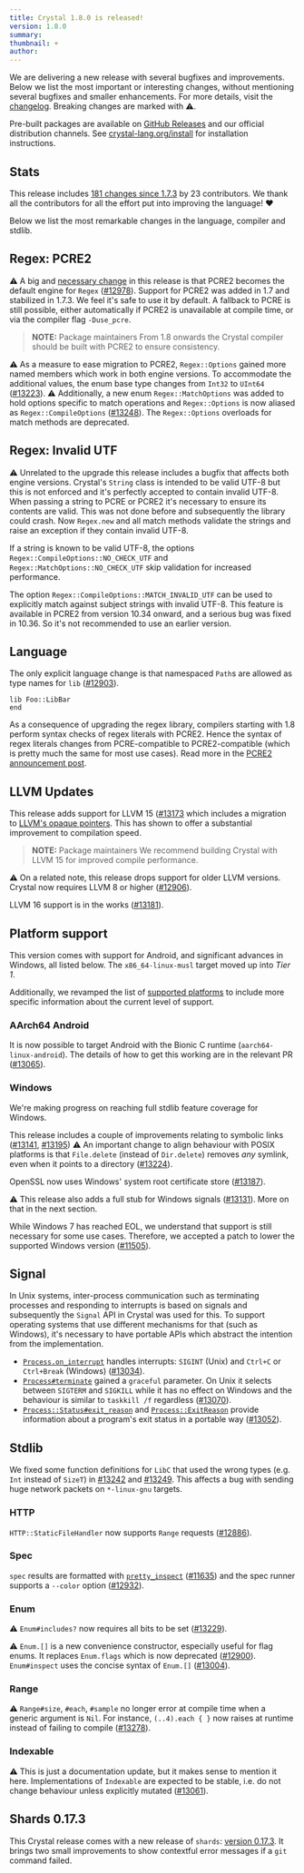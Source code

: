 ```yaml
---
title: Crystal 1.8.0 is released!
version: 1.8.0
summary:
thumbnail: +
author:
---
```


We are delivering a new release with several bugfixes and improvements. Below we list the most important or interesting changes, without mentioning several bugfixes and smaller enhancements. For more details, visit the [changelog](https://github.com/crystal-lang/crystal/releases/tag/1.8.0). Breaking changes are marked with ⚠️.

Pre-built packages are available on [GitHub Releases](https://github.com/crystal-lang/crystal/releases/tag/1.8.0) and our official distribution channels.
See [crystal-lang.org/install](https://crystal-lang.org/install/) for installation instructions.

## Stats

This release includes [181 changes since 1.7.3](https://github.com/crystal-lang/crystal/pulls?q=is%3Apr+milestone%3A1.8.0) by 23 contributors. We thank all the contributors for all the effort put into improving the language! ❤️

Below we list the most remarkable changes in the language, compiler and stdlib.

## Regex: PCRE2

⚠️ A big and [necessary change](/2023/03/02/crystal-is-upgrading-its-regex-engine) in this release is that PCRE2 becomes the default engine for `Regex` ([#12978](https://github.com/crystal-lang/crystal/pull/12978)).
Support for PCRE2 was added in 1.7 and stabilized in 1.7.3. We feel it's safe to use it by default.
A fallback to PCRE is still possible, either automatically if PCRE2 is unavailable at compile time, or via the compiler flag `-Duse_pcre`.

> **NOTE:** Package maintainers
> From 1.8 onwards the Crystal compiler should be built with PCRE2 to ensure consistency.

⚠️ As a measure to ease migration to PCRE2, `Regex::Options` gained more named members which work in both engine versions. To accommodate the additional values, the enum base type changes from `Int32` to `UInt64` ([#13223](https://github.com/crystal-lang/crystal/pull/13223)).
⚠️ Additionally, a new enum `Regex::MatchOptions` was added to hold options specific to match operations and `Regex::Options` is now aliased as `Regex::CompileOptions` ([#13248](https://github.com/crystal-lang/crystal/pull/13248)). The `Regex::Options` overloads for match methods are deprecated.

## Regex: Invalid UTF

⚠️ Unrelated to the upgrade this release includes a bugfix that affects both engine versions.
Crystal's `String` class is intended to be valid UTF-8 but this is not enforced and it's perfectly accepted to contain invalid UTF-8.
When passing a string to PCRE or PCRE2 it's necessary to ensure its contents are valid.
This was not done before and subsequently the library could crash.
Now `Regex.new` and all match methods validate the strings and raise an exception if they contain invalid UTF-8.

If a string is known to be valid UTF-8, the options `Regex::CompileOptions::NO_CHECK_UTF`
and `Regex::MatchOptions::NO_CHECK_UTF` skip validation for increased performance.

The option `Regex::CompileOptions::MATCH_INVALID_UTF` can be used to explicitly match against subject strings with invalid UTF-8.
This feature is available in PCRE2 from version 10.34 onward, and a serious bug was fixed in 10.36. So it's not recommended to use an earlier version.

## Language

The only explicit language change is that namespaced `Path`s are allowed as type names for `lib` ([#12903](https://github.com/crystal-lang/crystal/pull/12903)).

```crystal
lib Foo::LibBar
end
```

As a consequence of upgrading the regex library, compilers starting with 1.8
perform syntax checks of regex literals with PCRE2. Hence the syntax of regex literals
changes from PCRE-compatible to PCRE2-compatible (which is pretty much the same for most use cases).
Read more in the [PCRE2 announcement post](/2023/03/02/crystal-is-upgrading-its-regex-engine/#validation-of-regex-literals).

## LLVM Updates

This release adds support for LLVM 15 ([#13173](https://github.com/crystal-lang/crystal/pull/13173) which includes
a migration to [LLVM's opaque pointers](https://crystal-lang.org/2023/03/23/llvm-opaque-pointers/). This has shown to offer a substantial improvement to compilation speed.

> **NOTE:** Package maintainers
> We recommend building Crystal with LLVM 15 for improved compile performance.

⚠️ On a related note, this release drops support for older LLVM versions. Crystal now requires LLVM 8 or higher ([#12906](https://github.com/crystal-lang/crystal/pull/12906)).

LLVM 16 support is in the works ([#13181](https://github.com/crystal-lang/crystal/pull/13181)).

## Platform support

This version comes with support for Android, and significant advances in Windows, all listed below.
The `x86_64-linux-musl` target moved up into *Tier 1*.

Additionally, we revamped the list of [supported platforms](https://crystal-lang.org/reference/1.8/syntax_and_semantics/platform_support.html)
to include more specific information about the current level of support.

### AArch64 Android

It is now possible to target Android with the Bionic C runtime (`aarch64-linux-android`). The details of how to get this working are in the relevant PR ([#13065](https://github.com/crystal-lang/crystal/pull/13065)).

### Windows

We're making progress on reaching full stdlib feature coverage for Windows.

This release includes a couple of improvements relating to symbolic links ([#13141](https://github.com/crystal-lang/crystal/pull/13141), [#13195](https://github.com/crystal-lang/crystal/pull/13195))
⚠️ An important change to align behaviour with POSIX platforms is that `File.delete` (instead of `Dir.delete`) removes *any* symlink, even when it points to a directory ([#13224](https://github.com/crystal-lang/crystal/pull/13224)).

OpenSSL now uses Windows' system root certificate store ([#13187](https://github.com/crystal-lang/crystal/pull/13187)).

⚠️ This release also adds a full stub for Windows signals ([#13131](https://github.com/crystal-lang/crystal/pull/13131)). More on that in the next section.

While Windows 7 has reached EOL, we understand that support is still necessary for some use cases. Therefore, we accepted a patch to lower the supported Windows version ([#11505](https://github.com/crystal-lang/crystal/pull/11505)).

## Signal

In Unix systems, inter-process communication such as terminating processes and responding to interrupts is based on signals and subsequently the `Signal` API in Crystal was used for this.
To support operating systems that use different mechanisms for that (such as Windows), it's necessary to have portable APIs which abstract the intention from the implementation.

* [`Process.on_interrupt`](https://crystal-lang.org/api/1.8/Process.html#on_interrupt%28%26handler%3A-%3E%29%3ANil-class-method) handles interrupts: `SIGINT` (Unix) and `Ctrl+C` or `Ctrl+Break` (Windows) ([#13034](https://github.com/crystal-lang/crystal/pull/13034)).
* [`Process#terminate`](https://crystal-lang.org/api/1.8/Process.html#terminate%28%2A%2Cgraceful%3ABool%3Dtrue%29%3ANil-instance-method) gained a `graceful` parameter. On Unix it selects between `SIGTERM` and `SIGKILL` while it has no effect on Windows and the behaviour is similar to `taskkill /f` regardless ([#13070](https://github.com/crystal-lang/crystal/pull/13070)).
* [`Process::Status#exit_reason`](https://crystal-lang.org/api/1.8/Process/Status.html#exit_reason%3AExitReason-instance-method) and [`Process::ExitReason`](https://crystal-lang.org/api/1.8/Process/ExitReason.html) provide information about a program's exit status in a portable way ([#13052](https://github.com/crystal-lang/crystal/pull/13052)).

## Stdlib

We fixed some function definitions for `LibC` that used the wrong types (e.g. `Int` instead of `SizeT`) in [#13242](https://github.com/crystal-lang/crystal/pull/13242) and [#13249](https://github.com/crystal-lang/crystal/pull/13249). This affects a bug with sending huge network packets on `*-linux-gnu` targets.

### HTTP

`HTTP::StaticFileHandler` now supports `Range` requests ([#12886](https://github.com/crystal-lang/crystal/pull/12886)).

### Spec

`spec` results are formatted with [`pretty_inspect`](https://crystal-lang.org/api/1.8.0/PrettyPrint.html) ([#11635](https://github.com/crystal-lang/crystal/pull/11635))
and the spec runner supports a `--color` option ([#12932](https://github.com/crystal-lang/crystal/pull/12932)).

### Enum

⚠️ `Enum#includes?` now requires all bits to be set ([#13229](https://github.com/crystal-lang/crystal/pull/13229)).

⚠️ `Enum.[]` is a new convenience constructor, especially useful for flag enums. It replaces `Enum.flags` which is now deprecated ([#12900](https://github.com/crystal-lang/crystal/pull/12900)).
`Enum#inspect` uses the concise syntax of `Enum.[]` ([#13004](https://github.com/crystal-lang/crystal/pull/13004)).

### Range

⚠️ `Range#size`, `#each`, `#sample` no longer error at compile time when a generic argument is `Nil`. For instance, `(..4).each { }` now raises at runtime instead of failing to compile ([#13278](https://github.com/crystal-lang/crystal/pull/13278)).

### Indexable

⚠️ This is just a documentation update, but it makes sense to mention it here. Implementations of `Indexable` are expected to be stable, i.e. do not change behaviour unless explicitly mutated ([#13061](https://github.com/crystal-lang/crystal/pull/13061)).

## Shards 0.17.3

This Crystal release comes with a new release of `shards`: [version 0.17.3](https://github.com/crystal-lang/shards/releases/tag/v0.17.3).
It brings two small improvements to show contextful error messages if a `git` command failed.
